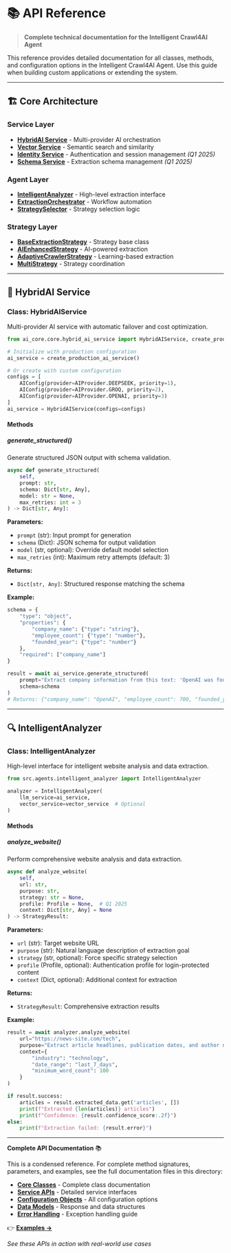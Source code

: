 # 📚 API Reference

> **Complete technical documentation for the Intelligent Crawl4AI Agent**

This reference provides detailed documentation for all classes, methods, and configuration options in the Intelligent Crawl4AI Agent. Use this guide when building custom applications or extending the system.

---

## 🏗️ Core Architecture

### **Service Layer**
- **[HybridAI Service](#hybridai-service)** - Multi-provider AI orchestration
- **[Vector Service](#vector-service)** - Semantic search and similarity
- **[Identity Service](#identity-service)** - Authentication and session management *(Q1 2025)*
- **[Schema Service](#schema-service)** - Extraction schema management *(Q1 2025)*

### **Agent Layer**  
- **[IntelligentAnalyzer](#intelligentanalyzer)** - High-level extraction interface
- **[ExtractionOrchestrator](#extractionorchestrator)** - Workflow automation
- **[StrategySelector](#strategyselector)** - Strategy selection logic

### **Strategy Layer**
- **[BaseExtractionStrategy](#baseextractionstrategy)** - Strategy base class
- **[AIEnhancedStrategy](#aienhancedstrategy)** - AI-powered extraction
- **[AdaptiveCrawlerStrategy](#adaptivecrawlerstrategy)** - Learning-based extraction
- **[MultiStrategy](#multistrategy)** - Strategy coordination

---

## 🤖 HybridAI Service

### **Class: HybridAIService**

Multi-provider AI service with automatic failover and cost optimization.

```python
from ai_core.core.hybrid_ai_service import HybridAIService, create_production_ai_service

# Initialize with production configuration
ai_service = create_production_ai_service()

# Or create with custom configuration
configs = [
    AIConfig(provider=AIProvider.DEEPSEEK, priority=1),
    AIConfig(provider=AIProvider.GROQ, priority=2),
    AIConfig(provider=AIProvider.OPENAI, priority=3)
]
ai_service = HybridAIService(configs=configs)
```

#### **Methods**

##### **generate_structured()**
Generate structured JSON output with schema validation.

```python
async def generate_structured(
    self, 
    prompt: str, 
    schema: Dict[str, Any],
    model: str = None, 
    max_retries: int = 3
) -> Dict[str, Any]:
```

**Parameters:**
- `prompt` (str): Input prompt for generation
- `schema` (Dict): JSON schema for output validation
- `model` (str, optional): Override default model selection
- `max_retries` (int): Maximum retry attempts (default: 3)

**Returns:**
- `Dict[str, Any]`: Structured response matching the schema

**Example:**
```python
schema = {
    "type": "object",
    "properties": {
        "company_name": {"type": "string"},
        "employee_count": {"type": "number"},
        "founded_year": {"type": "number"}
    },
    "required": ["company_name"]
}

result = await ai_service.generate_structured(
    prompt="Extract company information from this text: 'OpenAI was founded in 2015 and has 700+ employees'",
    schema=schema
)
# Returns: {"company_name": "OpenAI", "employee_count": 700, "founded_year": 2015}
```

---

## 🔍 IntelligentAnalyzer

### **Class: IntelligentAnalyzer**

High-level interface for intelligent website analysis and data extraction.

```python
from src.agents.intelligent_analyzer import IntelligentAnalyzer

analyzer = IntelligentAnalyzer(
    llm_service=ai_service,
    vector_service=vector_service  # Optional
)
```

#### **Methods**

##### **analyze_website()**
Perform comprehensive website analysis and data extraction.

```python
async def analyze_website(
    self,
    url: str,
    purpose: str,
    strategy: str = None,
    profile: Profile = None,  # Q1 2025
    context: Dict[str, Any] = None
) -> StrategyResult:
```

**Parameters:**
- `url` (str): Target website URL
- `purpose` (str): Natural language description of extraction goal
- `strategy` (str, optional): Force specific strategy selection
- `profile` (Profile, optional): Authentication profile for login-protected content
- `context` (Dict, optional): Additional context for extraction

**Returns:**
- `StrategyResult`: Comprehensive extraction results

**Example:**
```python
result = await analyzer.analyze_website(
    url="https://news-site.com/tech",
    purpose="Extract article headlines, publication dates, and author names",
    context={
        "industry": "technology",
        "date_range": "last_7_days",
        "minimum_word_count": 100
    }
)

if result.success:
    articles = result.extracted_data.get('articles', [])
    print(f"Extracted {len(articles)} articles")
    print(f"Confidence: {result.confidence_score:.2f}")
else:
    print(f"Extraction failed: {result.error}")
```

---

**Complete API Documentation** 📚

This is a condensed reference. For complete method signatures, parameters, and examples, see the full documentation files in this directory:

- **[Core Classes](core-classes.md)** - Complete class documentation
- **[Service APIs](service-apis.md)** - Detailed service interfaces
- **[Configuration Objects](configuration-objects.md)** - All configuration options
- **[Data Models](data-models.md)** - Response and data structures
- **[Error Handling](error-handling.md)** - Exception handling guide

👉 **[Examples →](../examples/)**

*See these APIs in action with real-world use cases*
